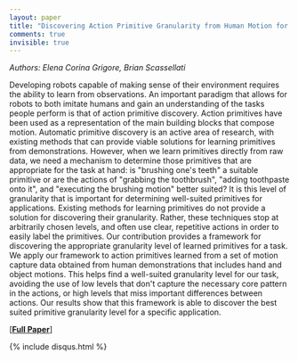 ```yaml
---
layout: paper
title: "Discovering Action Primitive Granularity from Human Motion for Human-Robot Collaboration"
comments: true
invisible: true
---
```


<p class="text-left"><i>Authors: Elena Corina Grigore, Brian Scassellati</i></p>

Developing robots capable of making sense of their environment requires the ability to learn from observations. An important paradigm that allows for robots to both imitate humans and gain an understanding of the tasks people perform is that of action primitive discovery. Action primitives have been used as a representation of the main building blocks that compose motion. Automatic primitive discovery is an active area of research, with existing methods that can provide viable solutions for learning primitives from demonstrations. However, when we learn primitives directly from raw data, we need a mechanism to determine those primitives that are appropriate for the task at hand: is "brushing one's teeth" a suitable primitive or are the actions of "grabbing the toothbrush", "adding toothpaste onto it", and "executing the brushing motion" better suited? It is this level of granularity that is important for determining well-suited primitives for applications. Existing methods for learning primitives do not provide a solution for discovering their granularity. Rather, these techniques stop at arbitrarily chosen levels, and often use clear, repetitive actions in order to easily label the primitives. Our contribution provides a framework for discovering the appropriate granularity level of learned primitives for a task. We apply our framework to action primitives learned from a set of motion capture data obtained from human demonstrations that includes hand and object motions. This helps find a well-suited granularity level for our task, avoiding the use of low levels that don't capture the necessary core pattern in the actions, or high levels that miss important differences between actions. Our results show that this framework is able to discover the best suited primitive granularity level for a specific application.

[<b><a href="https://storage.googleapis.com/rss2017-papers/21.pdf">Full Paper</a></b>]

{% include disqus.html %}